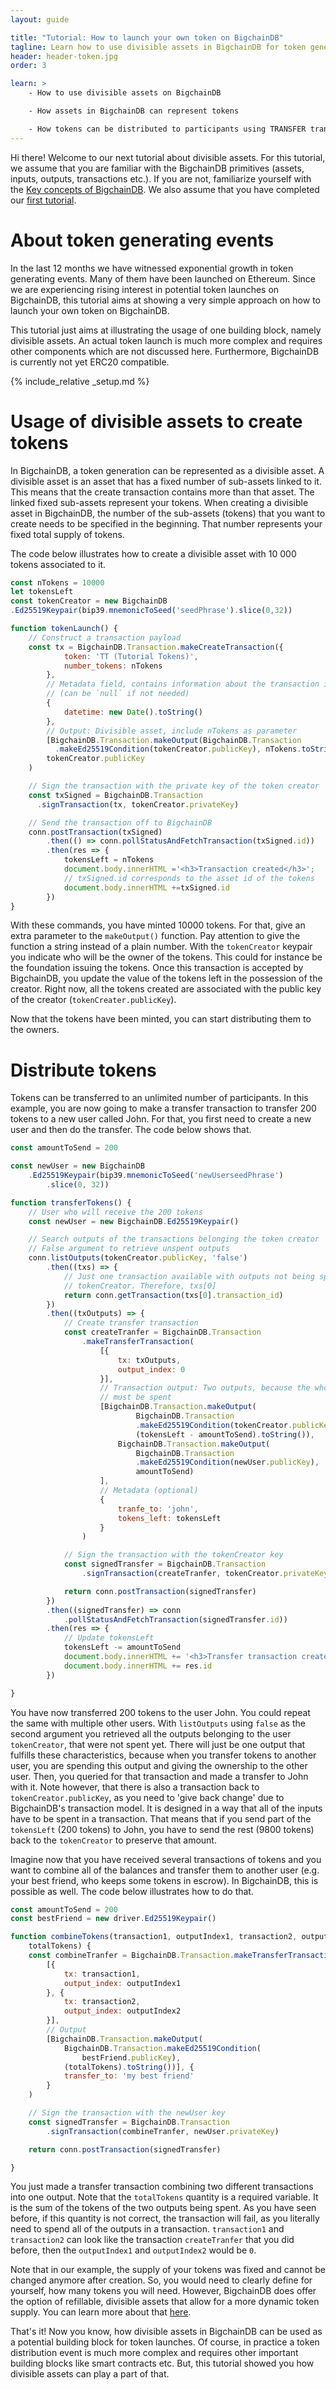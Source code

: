 ```yaml
---
layout: guide

title: "Tutorial: How to launch your own token on BigchainDB"
tagline: Learn how to use divisible assets in BigchainDB for token generating events
header: header-token.jpg
order: 3

learn: >
    - How to use divisible assets on BigchainDB

    - How assets in BigchainDB can represent tokens

    - How tokens can be distributed to participants using TRANSFER transactions
---
```


Hi there! Welcome to our next tutorial about divisible assets. For this tutorial, we assume that you are familiar with the BigchainDB primitives (assets, inputs, outputs, transactions etc.). If you are not, familiarize yourself with the [Key concepts of BigchainDB](../key-concepts-of-bigchaindb/). We also assume that you have completed our [first tutorial](../tutorial-car-telemetry-app/).

# About token generating events

In the last 12 months we have witnessed exponential growth in token generating events. Many of them have been launched on Ethereum. Since we are experiencing rising interest in potential token launches on BigchainDB, this tutorial aims at showing a very simple approach on how to launch your own token on BigchainDB.

This tutorial just aims at illustrating the usage of one building block, namely divisible assets. An actual token launch is much more complex and requires other components which are not discussed here. Furthermore, BigchainDB is currently not yet ERC20 compatible.

{% include_relative _setup.md %}

# Usage of divisible assets to create tokens

In BigchainDB, a token generation can be represented as a divisible asset. A divisible asset is an asset that has a fixed number of sub-assets linked to it. This means that the create transaction contains more than that asset. The linked fixed sub-assets represent your tokens. When creating a divisible asset in BigchainDB, the number of the sub-assets (tokens) that you want to create needs to be specified in the beginning. That number represents your fixed total supply of tokens.

The code below illustrates how to create a divisible asset with 10 000 tokens associated to it.

```js
const nTokens = 10000
let tokensLeft
const tokenCreator = new BigchainDB
.Ed25519Keypair(bip39.mnemonicToSeed('seedPhrase').slice(0,32))

function tokenLaunch() {
    // Construct a transaction payload
    const tx = BigchainDB.Transaction.makeCreateTransaction({
            token: 'TT (Tutorial Tokens)',
            number_tokens: nTokens
        },
        // Metadata field, contains information about the transaction itself
        // (can be `null` if not needed)
        {
            datetime: new Date().toString()
        },
        // Output: Divisible asset, include nTokens as parameter
        [BigchainDB.Transaction.makeOutput(BigchainDB.Transaction
          .makeEd25519Condition(tokenCreator.publicKey), nTokens.toString())],
        tokenCreator.publicKey
    )

    // Sign the transaction with the private key of the token creator
    const txSigned = BigchainDB.Transaction
      .signTransaction(tx, tokenCreator.privateKey)

    // Send the transaction off to BigchainDB
    conn.postTransaction(txSigned)
        .then(() => conn.pollStatusAndFetchTransaction(txSigned.id))
        .then(res => {
            tokensLeft = nTokens
            document.body.innerHTML ='<h3>Transaction created</h3>';
            // txSigned.id corresponds to the asset id of the tokens
            document.body.innerHTML +=txSigned.id
        })
}
```

With these commands, you have minted 10000 tokens. For that, give an extra parameter to the `makeOutput()` function. Pay attention to give the function a string instead of a plain number. With the `tokenCreator` keypair you indicate who will be the owner of the tokens. This could for instance be the foundation issuing the tokens. Once this transaction is accepted by BigchainDB, you update the value of the tokens left in the possession of the creator. Right now, all the tokens created are associated with the public key of the creator (`tokenCreater.publicKey`).

Now that the tokens have been minted, you can start distributing them to the owners.

# Distribute tokens

Tokens can be transferred to an unlimited number of participants. In this example, you are now going to make a transfer transaction to transfer 200 tokens to a new user called John. For that, you first need to create a new user and then do the transfer. The code below shows that.

```js
const amountToSend = 200

const newUser = new BigchainDB
    .Ed25519Keypair(bip39.mnemonicToSeed('newUserseedPhrase')
        .slice(0, 32))

function transferTokens() {
    // User who will receive the 200 tokens
    const newUser = new BigchainDB.Ed25519Keypair()

    // Search outputs of the transactions belonging the token creator
    // False argument to retrieve unspent outputs
    conn.listOutputs(tokenCreator.publicKey, 'false')
        .then((txs) => {
            // Just one transaction available with outputs not being spent by
            // tokenCreator. Therefore, txs[0]
            return conn.getTransaction(txs[0].transaction_id)
        })
        .then((txOutputs) => {
            // Create transfer transaction
            const createTranfer = BigchainDB.Transaction
                .makeTransferTransaction(
                    [{
                        tx: txOutputs,
                        output_index: 0
                    }],
                    // Transaction output: Two outputs, because the whole input
                    // must be spent
                    [BigchainDB.Transaction.makeOutput(
                            BigchainDB.Transaction
                            .makeEd25519Condition(tokenCreator.publicKey),
                            (tokensLeft - amountToSend).toString()),
                        BigchainDB.Transaction.makeOutput(
                            BigchainDB.Transaction
                            .makeEd25519Condition(newUser.publicKey),
                            amountToSend)
                    ],
                    // Metadata (optional)
                    {
                        tranfe_to: 'john',
                        tokens_left: tokensLeft
                    }
                )

            // Sign the transaction with the tokenCreator key
            const signedTransfer = BigchainDB.Transaction
                .signTransaction(createTranfer, tokenCreator.privateKey)

            return conn.postTransaction(signedTransfer)
        })
        .then((signedTransfer) => conn
            .pollStatusAndFetchTransaction(signedTransfer.id))
        .then(res => {
            // Update tokensLeft
            tokensLeft -= amountToSend
            document.body.innerHTML += '<h3>Transfer transaction created</h3>'
            document.body.innerHTML += res.id
        })

}
```
You have now transferred 200 tokens to the user John. You could repeat the same with multiple other users.
With `listOutputs` using `false` as the second argument you retrieved all the outputs belonging to the user `tokenCreator`, that were not spent yet. There will just be one output that fulfills these characteristics, because when you transfer tokens to another user, you are spending this output and giving the ownership to the other user. Then, you queried for that transaction and made a transfer to John with it. Note however, that there is also a transaction back to `tokenCreator.publicKey`, as you need to 'give back change' due to BigchainDB's transaction model. It is designed in a way that all of the inputs have to be spent in a transaction. That means that if you send part of the `tokensLeft` (200 tokens) to John, you have to send the rest (9800 tokens) back to the `tokenCreator` to preserve that amount.

Imagine now that you have received several transactions of tokens and you want to combine all of the balances and transfer them to another user (e.g. your best friend, who keeps some tokens in escrow). In BigchainDB, this is possible as well. The code below illustrates how to do that.

```js
const amountToSend = 200
const bestFriend = new driver.Ed25519Keypair()

function combineTokens(transaction1, outputIndex1, transaction2, outputIndex2,
    totalTokens) {
    const combineTranfer = BigchainDB.Transaction.makeTransferTransaction(
        [{
            tx: transaction1,
            output_index: outputIndex1
        }, {
            tx: transaction2,
            output_index: outputIndex2
        }],
        // Output
        [BigchainDB.Transaction.makeOutput(
            BigchainDB.Transaction.makeEd25519Condition(
                bestFriend.publicKey),
            (totalTokens).toString())], {
            transfer_to: 'my best friend'
        }
    )

    // Sign the transaction with the newUser key
    const signedTransfer = BigchainDB.Transaction
        .signTransaction(combineTranfer, newUser.privateKey)

    return conn.postTransaction(signedTransfer)

}
```

You just made a transfer transaction combining two different transactions into one output. Note that the `totalTokens` quantity is a required variable. It is the sum of the tokens of the two outputs being spent. As you have seen before, if this quantity is not correct, the transaction will fail, as you literally need to spend all of the outputs in a transaction.
`transaction1` and `transaction2` can look like the transaction `createTranfer` that you did before, then the `outputIndex1` and `outputIndex2` would be `0`.

Note that in our example, the supply of your tokens was fixed and cannot be changed anymore after creation. So, you would need to clearly define for yourself, how many tokens you will need. However, BigchainDB does offer the option of refillable, divisible assets that allow for a more dynamic token supply. You can learn more about that [here](https://github.com/bigchaindb/bigchaindb/issues/1741).

That's it! Now you know, how divisible assets in BigchainDB can be used as a potential building block for token launches. Of course, in practice a token distribution event is much more complex and requires other important building blocks like smart contracts etc. But, this tutorial showed you how divisible assets can play a part of that.  
